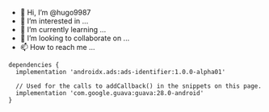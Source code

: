 - 👋 Hi, I’m @hugo9987
- 👀 I’m interested in ...
- 🌱 I’m currently learning ...
- 💞️ I’m looking to collaborate on ...
- 📫 How to reach me ...

<!---
hugo9987/hugo9987 is a ✨ special ✨ repository because its `README.md` (this file) appears on your GitHub profile.
You can click the Preview link to take a look at your changes.
--->
    dependencies {
      implementation 'androidx.ads:ads-identifier:1.0.0-alpha01'

      // Used for the calls to addCallback() in the snippets on this page.
      implementation 'com.google.guava:guava:28.0-android'
    }
    
